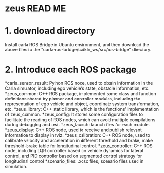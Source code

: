 # zeus READ ME
# 1. download directory
Install carla ROS Bridge in Ubuntu environment, and then download the above files to the "carla-ros-bridge/catkin_ws/src/ros-bridge" directory.
# 2. Introduce each ROS package
*carla_sensor_result: Python ROS node, used to obtain information in the Carla simulator, including ego vehicle's state, obstacle information, etc.
*zeus_common: C++ ROS package, implemented some class and function definitions shared by planner and controller modules, including the representation of ego vehicle and object, coordinate system transformation, etc.
*zeus_library:  C++ static library, which is the functions' implementation of zeus_common.
*zeus_config: It stores some configuration files to facilitate the reading of ROS nodes, which can avoid multiple compilations during debugging and test.
*zeus_launch: launch files for each module.
*zeus_display: C++ ROS node, used to receive and publish relevant information to display in rviz.
*zeus_calibration: C++ ROS node, used to calibrate velocity and acceleration in different threshold and brake, make threshold-brake table for longitudinal control.
*zeus_controller: C++ ROS node, including LQR controller based on vehicle dynamics for lateral control, and PID controller based on segmented control strategy for longitudinal control
*scenario_files: .xosc files, scenario files  used in simulation.
